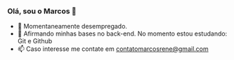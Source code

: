 ### Olá, sou o Marcos 👋

- 🔭 Momentaneamente desempregado.
- 🌱 Afirmando minhas bases no back-end. No momento estou estudando: Git e Github
- 📫 Caso interesse me contate em contatomarcosrene@gmail.com
